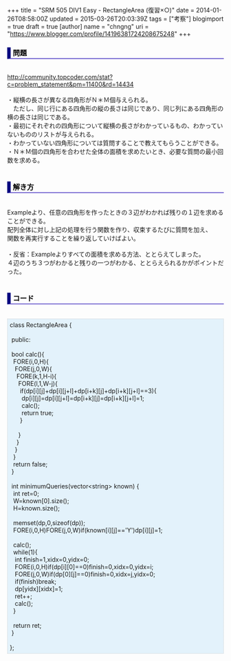 +++
title = "SRM 505 DIV1 Easy - RectangleArea (復習×○)"
date = 2014-01-26T08:58:00Z
updated = 2015-03-26T20:03:39Z
tags = ["考察"]
blogimport = true
draft = true
[author]
	name = "chngng"
	uri = "https://www.blogger.com/profile/14196381724208675248"
+++

<div dir="ltr" style="text-align: left;" trbidi="on"><h3 style="border-bottom: 2px solid slateblue; border-left: 8px solid navy; color: black; padding: 0px 0px 1px 5px;">問題 </h3><br /><a href="http://community.topcoder.com/stat?c=problem_statement&amp;pm=11400&amp;rd=14434" target="_blank">http://community.topcoder.com/stat?c=problem_statement&amp;pm=11400&amp;rd=14434</a><br /><br />・縦横の長さが異なる四角形がＮ＊Ｍ個与えられる。<br />　ただし、同じ行にある四角形の縦の長さは同じであり、同じ列にある四角形の横の長さは同じである。<br />・最初にそれぞれの四角形について縦横の長さがわかっているもの、わかっていないもののリストが与えられる。<br />・わかっていない四角形については質問することで教えてもらうことができる。<br />・Ｎ＊Ｍ個の四角形を合わせた全体の面積を求めたいとき、必要な質問の最小回数を求める。<br /><br /><h3 style="border-bottom: 2px solid slateblue; border-left: 8px solid navy; color: black; padding: 0px 0px 1px 5px;">解き方 </h3><br />Exampleより、任意の四角形を作ったときの３辺がわかれば残りの１辺を求めることができる。<br />配列全体に対し上記の処理を行う関数を作り、収束するたびに質問を加え、<br />関数を再実行することを繰り返していけばよい。<br /><br />・反省：Exampleよりすべての面積を求める方法、ととらえてしまった。<br />４辺のうち３つがわかると残りの一つがわかる、ととらえられるかがポイントだった。<br /><br /><h3 style="border-bottom: 2px solid slateblue; border-left: 8px solid navy; color: black; padding: 0px 0px 1px 5px;">コード </h3><br /><div style="background-color: #e3f2fb; border: 1px dotted #CCCCCC; padding: 5px;">class RectangleArea {<br /><br /><span class="Apple-tab-span" style="white-space: pre;"> </span>public:<br /><br /><span class="Apple-tab-span" style="white-space: pre;"> </span>bool calc(){<br /><span class="Apple-tab-span" style="white-space: pre;">  </span>FORE(i,0,H){<br /><span class="Apple-tab-span" style="white-space: pre;">   </span>FORE(j,0,W){<br /><span class="Apple-tab-span" style="white-space: pre;">    </span>FORE(k,1,H-i){<br /><span class="Apple-tab-span" style="white-space: pre;">     </span>FORE(l,1,W-j){<br /><span class="Apple-tab-span" style="white-space: pre;">      </span>if(dp[i][j]+dp[i][j+l]+dp[i+k][j]+dp[i+k][j+l]==3){<br /><span class="Apple-tab-span" style="white-space: pre;">       </span>dp[i][j]=dp[i][j+l]=dp[i+k][j]=dp[i+k][j+l]=1;<br /><span class="Apple-tab-span" style="white-space: pre;">       </span>calc();<br /><span class="Apple-tab-span" style="white-space: pre;">       </span>return true;<br /><span class="Apple-tab-span" style="white-space: pre;">      </span>}<br /><br /><span class="Apple-tab-span" style="white-space: pre;">     </span>}<br /><span class="Apple-tab-span" style="white-space: pre;">    </span>}<br /><span class="Apple-tab-span" style="white-space: pre;">   </span>}<br /><span class="Apple-tab-span" style="white-space: pre;">  </span>}<br /><span class="Apple-tab-span" style="white-space: pre;">  </span>return false;<br /><span class="Apple-tab-span" style="white-space: pre;"> </span>}<br /><br /><span class="Apple-tab-span" style="white-space: pre;"> </span>int minimumQueries(vector&lt;string&gt; known) {<br /><span class="Apple-tab-span" style="white-space: pre;">  </span>int ret=0;<br /><span class="Apple-tab-span" style="white-space: pre;">  </span>W=known[0].size();<br /><span class="Apple-tab-span" style="white-space: pre;">  </span>H=known.size();<br /><br /><span class="Apple-tab-span" style="white-space: pre;">  </span>memset(dp,0,sizeof(dp));<br /><span class="Apple-tab-span" style="white-space: pre;">  </span>FORE(i,0,H)FORE(j,0,W)if(known[i][j]=='Y')dp[i][j]=1;<br /><br /><span class="Apple-tab-span" style="white-space: pre;">  </span>calc();<br /><span class="Apple-tab-span" style="white-space: pre;">  </span>while(1){<br /><span class="Apple-tab-span" style="white-space: pre;">   </span>int finish=1,xidx=0,yidx=0;<br /><span class="Apple-tab-span" style="white-space: pre;">   </span>FORE(i,0,H)if(dp[i][0]==0)finish=0,xidx=0,yidx=i;<br /><span class="Apple-tab-span" style="white-space: pre;">   </span>FORE(j,0,W)if(dp[0][j]==0)finish=0,xidx=j,yidx=0;<br /><span class="Apple-tab-span" style="white-space: pre;">   </span>if(finish)break;<br /><span class="Apple-tab-span" style="white-space: pre;">   </span>dp[yidx][xidx]=1;<br /><span class="Apple-tab-span" style="white-space: pre;">   </span>ret++;<br /><span class="Apple-tab-span" style="white-space: pre;">   </span>calc();<br /><span class="Apple-tab-span" style="white-space: pre;">  </span>}<br /><br /><span class="Apple-tab-span" style="white-space: pre;">  </span>return ret;<br /><span class="Apple-tab-span" style="white-space: pre;"> </span>}<br /><br />};</div></div>
